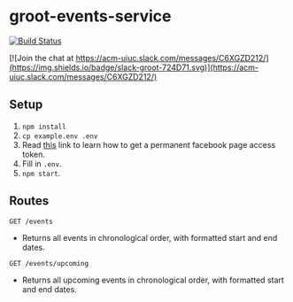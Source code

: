 # groot-events-service

[![Build Status](https://travis-ci.org/acm-uiuc/groot-events-service.svg?branch=master)](https://travis-ci.org/acm-uiuc/groot-events-service)

[![Join the chat at https://acm-uiuc.slack.com/messages/C6XGZD212/](https://img.shields.io/badge/slack-groot-724D71.svg)](https://acm-uiuc.slack.com/messages/C6XGZD212/)

## Setup

1. `npm install`
2. `cp example.env .env`
3. Read [this](http://stackoverflow.com/questions/12168452/long-lasting-fb-access-token-for-server-to-pull-fb-page-info) link to learn how to get a permanent facebook page access token.
4. Fill in `.env`.
5. `npm start`.

## Routes

`GET /events`

- Returns all events in chronological order, with formatted start and end dates.

`GET /events/upcoming`

- Returns all upcoming events in chronological order, with formatted start and end dates.
